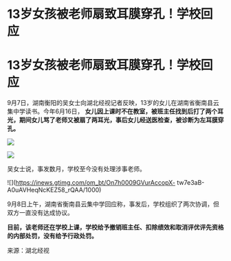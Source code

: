 # 13岁女孩被老师扇致耳膜穿孔！学校回应

# 13岁女孩被老师扇致耳膜穿孔！学校回应

9月7日，湖南衡阳的吴女士向湖北经视记者反映，13岁的女儿在湖南省衡南县云集中学读书。今年6月16日，
**女儿因上课时不在教室，被班主任找到后打了两个耳光，期间女儿骂了老师又被扇了两耳光，事后女儿经送医检查，被诊断为左耳膜穿孔。**

![](https://inews.gtimg.com/om_bt/OXKXNp3dI_EWWBO5gbMct7O6ComS4myGe6hS7EnjApgrsAA/1000)

![](https://inews.gtimg.com/om_bt/OR7JSx6oze0Vy4kXWmi5cZmWvqn2IiIUObn2LozwFK74AAA/1000)

吴女士说，事发数月，学校至今没有处理涉事老师。

![](https://inews.gtimg.com/om_bt/On7h0009GVurAccopX-
tw7e3aB-A0uAVHeqNcKEZ58_rQAA/1000)

9月8日上午，湖南省衡南县云集中学回应称，事发后，学校组织了两次协调，但双方一直没有达成协议。

**目前，该老师还在学校上课，学校给予撤销班主任、扣除绩效和取消评优评先资格的内部处罚，没有给予行政处罚。**

来源：湖北经视

